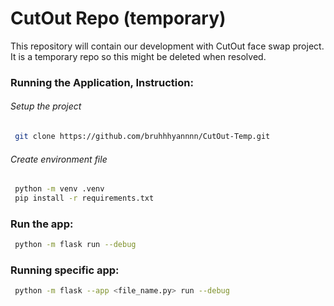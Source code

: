 # CutOut Repo (temporary)

This repository will contain our development with CutOut face swap project. It is a temporary repo so this might be deleted when resolved.

### Running the Application, Instruction:
###### Setup the project
```bash
 git clone https://github.com/bruhhhyannnn/CutOut-Temp.git
```
###### Create environment file
```bash
 python -m venv .venv
 pip install -r requirements.txt
```

### Run the app:
```bash
 python -m flask run --debug
```

### Running specific app:
```bash
 python -m flask --app <file_name.py> run --debug
```
